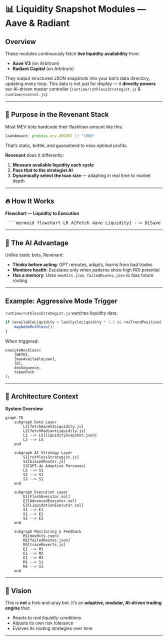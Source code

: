 # 📊 Liquidity Snapshot Modules — Aave & Radiant

## Overview

These modules continuously fetch **live liquidity availability** from:

* **Aave V3** (on Arbitrum)
* **Radiant Capital** (on Arbitrum)

They output structured JSON snapshots into your bot’s data directory, updating every loop.
This data is not just for display — it **directly powers** our AI-driven master controller (`runtime/ruthlessStrategist.js` & `runtime/control.js`).

---

## 🚀 Purpose in the Revenant Stack

Most MEV bots hardcode their flashloan amount like this:

```js
loanAmount: process.env.AMOUNT || "1000"
```

That’s static, brittle, and guaranteed to miss optimal profits.

**Revenant** does it differently:

1. **Measure available liquidity each cycle**
2. **Pass that to the strategist AI**
3. **Dynamically select the loan size** — adapting in real time to market depth

---

## 🔥 How It Works

**Flowchart — Liquidity to Execution**

<pre> ```mermaid flowchart LR A[Fetch Aave Liquidity] --> D[Save to liquiditySnapshot.json] B[Fetch Radiant Liquidity] --> D D --> E[Feed into ruthlessStrategist.js] E --> F{AI Decision} F -->|Safe Mode| G[Execute Conservative Flashloan] F -->|Aggressive Mode| H[executeReckless()] G --> I[Trade Execution on DEXs] H --> I I --> J[Profit / Log Results] ``` </pre>

---

## 🧠 The AI Advantage

Unlike static bots, Revenant:

* **Thinks before acting**: GPT reroutes, adapts, learns from bad trades
* **Monitors health**: Escalates only when patterns show high ROI potential
* **Has a memory**: Uses `mevHits.json`, `failedRoutes.json` to bias future routing

---

## Example: Aggressive Mode Trigger

`runtime/ruthlessStrategist.js` watches liquidity data:

```js
if (availableLiquidity > lastCycleLiquidity * 1.5 && roiTrendPositive) {
    maybeGoRuthless();
}
```

When triggered:

```solidity
executeReckless(
    [WETH],
    [maxAvailableLoan],
    [0],
    dexSequence,
    tokenPath
);
```

---

## 📐 Architecture Context

**System Overview**

```mermaid
graph TD
    subgraph Data Layer
        L1[fetchAaveV3Liquidity.js]
        L2[fetchRadiantLiquidity.js]
        L1 --> LS[liquiditySnapshot.json]
        L2 --> LS
    end

    subgraph AI Strategy Layer
        S1[ruthlessStrategist.js]
        S2[biasedRouter.js]
        S3[GPT-4o Adaptive Personas]
        LS --> S1
        S2 --> S1
        S3 --> S1
    end

    subgraph Execution Layer
        E1[FlashExecutor.sol]
        E2[AdvancedExecutor.sol]
        E3[LiquidationExecutor.sol]
        S1 --> E1
        S1 --> E2
        S1 --> E3
    end

    subgraph Monitoring & Feedback
        M1[mevHits.json]
        M2[failedRoutes.json]
        M3[traceReverts.js]
        E1 --> M1
        E1 --> M2
        E1 --> M3
        M1 --> S1
        M2 --> S1
    end
```

---

## 📌 Vision

This is **not** a fork-and-pray bot.
It’s an **adaptive, modular, AI-driven trading engine** that:

* Reacts to *real liquidity conditions*
* Adjusts its own risk tolerance
* Evolves its routing strategies over time

---
